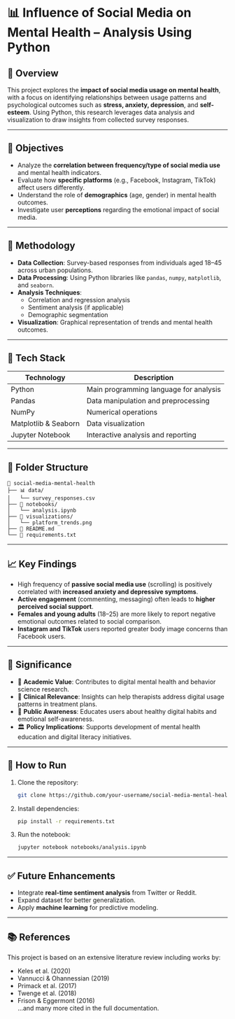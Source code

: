 # 📊 Influence of Social Media on Mental Health – Analysis Using Python

## 🧠 Overview
This project explores the **impact of social media usage on mental health**, with a focus on identifying relationships between usage patterns and psychological outcomes such as **stress, anxiety, depression**, and **self-esteem**. Using Python, this research leverages data analysis and visualization to draw insights from collected survey responses.

---

## 🎯 Objectives

- Analyze the **correlation between frequency/type of social media use** and mental health indicators.
- Evaluate how **specific platforms** (e.g., Facebook, Instagram, TikTok) affect users differently.
- Understand the role of **demographics** (age, gender) in mental health outcomes.
- Investigate user **perceptions** regarding the emotional impact of social media.

---

## 🧪 Methodology

- **Data Collection**: Survey-based responses from individuals aged 18–45 across urban populations.
- **Data Processing**: Using Python libraries like `pandas`, `numpy`, `matplotlib`, and `seaborn`.
- **Analysis Techniques**:
  - Correlation and regression analysis
  - Sentiment analysis (if applicable)
  - Demographic segmentation
- **Visualization**: Graphical representation of trends and mental health outcomes.

---

## 🧰 Tech Stack

| Technology | Description |
|------------|-------------|
| Python     | Main programming language for analysis |
| Pandas     | Data manipulation and preprocessing |
| NumPy      | Numerical operations |
| Matplotlib & Seaborn | Data visualization |
| Jupyter Notebook | Interactive analysis and reporting |

---

## 📂 Folder Structure

```
📁 social-media-mental-health
├── 📊 data/
│   └── survey_responses.csv
├── 📓 notebooks/
│   └── analysis.ipynb
├── 📁 visualizations/
│   └── platform_trends.png
├── 📄 README.md
└── 📄 requirements.txt
```

---

## 📈 Key Findings

- High frequency of **passive social media use** (scrolling) is positively correlated with **increased anxiety and depressive symptoms**.
- **Active engagement** (commenting, messaging) often leads to **higher perceived social support**.
- **Females and young adults** (18–25) are more likely to report negative emotional outcomes related to social comparison.
- **Instagram and TikTok** users reported greater body image concerns than Facebook users.

---

## 📌 Significance

- 🧬 **Academic Value**: Contributes to digital mental health and behavior science research.
- 🧠 **Clinical Relevance**: Insights can help therapists address digital usage patterns in treatment plans.
- 📢 **Public Awareness**: Educates users about healthy digital habits and emotional self-awareness.
- 🏛️ **Policy Implications**: Supports development of mental health education and digital literacy initiatives.

---

## 📄 How to Run

1. Clone the repository:
   ```bash
   git clone https://github.com/your-username/social-media-mental-health.git
   ```
2. Install dependencies:
   ```bash
   pip install -r requirements.txt
   ```
3. Run the notebook:
   ```bash
   jupyter notebook notebooks/analysis.ipynb
   ```

---

## ✅ Future Enhancements

- Integrate **real-time sentiment analysis** from Twitter or Reddit.
- Expand dataset for better generalization.
- Apply **machine learning** for predictive modeling.

---

## 📚 References

This project is based on an extensive literature review including works by:
- Keles et al. (2020)
- Vannucci & Ohannessian (2019)
- Primack et al. (2017)
- Twenge et al. (2018)
- Frison & Eggermont (2016)  
…and many more cited in the full documentation.
